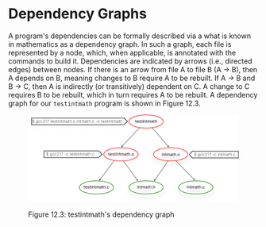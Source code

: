 # Dependency Graphs

A program's dependencies can be formally described via a what is known in mathematics as a dependency graph. In such a graph, each file is represented by a node, which, when applicable, is annotated with the commands to build it. Dependencies are indicated by arrows (i.e., directed edges) between nodes. If there is an arrow from file A to file B (A → B), then A depends on B, meaning changes to B require A to be rebuilt. If A → B and B → C, then A is indirectly (or transitively) dependent on C. A change to C requires B to be rebuilt, which in turn requires A to be rebuilt.  A dependency graph for our `testintmath` program is shown in Figure 12.3.&#x20;

<figure><img src="../../.gitbook/assets/Group 125 (1).png" alt="" width="563"><figcaption><p>Figure 12.3: testintmath's dependency graph</p></figcaption></figure>

